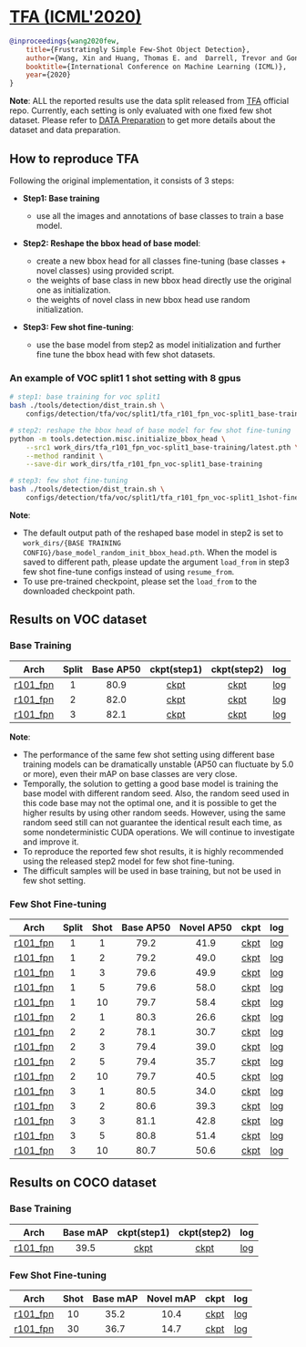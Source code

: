 <!-- [ALGORITHM] -->

# <summary><a href="https://arxiv.org/abs/2003.06957"> TFA (ICML'2020)</a></summary>

```bibtex
@inproceedings{wang2020few,
    title={Frustratingly Simple Few-Shot Object Detection},
    author={Wang, Xin and Huang, Thomas E. and  Darrell, Trevor and Gonzalez, Joseph E and Yu, Fisher}
    booktitle={International Conference on Machine Learning (ICML)},
    year={2020}
}
```

**Note**: ALL the reported results use the data split released from [TFA](https://github.com/ucbdrive/few-shot-object-detection/blob/master/datasets/README.md) official repo.
Currently, each setting is only evaluated with one fixed few shot dataset.
Please refer to [DATA Preparation](https://github.com/open-mmlab/mmfewshot/tree/master/tools/data/detection) to get more details about the dataset and data preparation.


## How to reproduce TFA


Following the original implementation, it consists of 3 steps:
- **Step1: Base training**
   - use all the images and annotations of base classes to train a base model.

- **Step2: Reshape the bbox head of base model**:
   - create a new bbox head for all classes fine-tuning (base classes + novel classes) using provided script.
   - the weights of base class in new bbox head directly use the original one as initialization.
   - the weights of novel class in new bbox head use random initialization.

- **Step3: Few shot fine-tuning**:
   - use the base model from step2 as model initialization and further fine tune the bbox head with few shot datasets.


### An example of VOC split1 1 shot setting with 8 gpus

```bash
# step1: base training for voc split1
bash ./tools/detection/dist_train.sh \
    configs/detection/tfa/voc/split1/tfa_r101_fpn_voc-split1_base-training.py 8

# step2: reshape the bbox head of base model for few shot fine-tuning
python -m tools.detection.misc.initialize_bbox_head \
    --src1 work_dirs/tfa_r101_fpn_voc-split1_base-training/latest.pth \
    --method randinit \
    --save-dir work_dirs/tfa_r101_fpn_voc-split1_base-training

# step3: few shot fine-tuning
bash ./tools/detection/dist_train.sh \
    configs/detection/tfa/voc/split1/tfa_r101_fpn_voc-split1_1shot-fine-tuning.py 8
```

**Note**:
- The default output path of the reshaped base model in step2 is set to `work_dirs/{BASE TRAINING CONFIG}/base_model_random_init_bbox_head.pth`.
  When the model is saved to different path, please update the argument `load_from` in step3 few shot fine-tune configs instead
  of using `resume_from`.
- To use pre-trained checkpoint, please set the `load_from` to the downloaded checkpoint path.


## Results on VOC dataset

### Base Training

| Arch  | Split | Base AP50 |  ckpt(step1) | ckpt(step2) | log |
| :------: | :-----------: | :------: | :------: | :------: |:------: |
| [r101_fpn](/configs/detection/tfa/voc/split1/tfa_r101_fpn_voc-split1_base-training.py) | 1 | 80.9 | [ckpt](https://download.openmmlab.com/mmfewshot/detection/tfa/voc/split1/tfa_r101_fpn_voc-split1_base-training_20211031_114821-efbd13e9.pth) | [ckpt](https://download.openmmlab.com/mmfewshot/detection/tfa/voc/split1/tfa_r101_fpn_voc-split1_base-training_20211031_114821_random-init-bbox-head-1e681852.pth) | [log](https://download.openmmlab.com/mmfewshot/detection/tfa/voc/split1/tfa_r101_fpn_voc-split1_base-training.log.json) |
| [r101_fpn](/configs/detection/tfa/voc/split2/tfa_r101_fpn_voc-split2_base-training.py) | 2 | 82.0 | [ckpt](https://download.openmmlab.com/mmfewshot/detection/tfa/voc/split2/tfa_r101_fpn_voc-split2_base-training_20211031_114820-d47f8ef9.pth) | [ckpt](https://download.openmmlab.com/mmfewshot/detection/tfa/voc/split2/tfa_r101_fpn_voc-split2_base-training_20211031_114820_random-init-bbox-head-3d4c632c.pth) | [log](https://download.openmmlab.com/mmfewshot/detection/tfa/voc/split2/tfa_r101_fpn_voc-split2_base-training.log.json) |
| [r101_fpn](/configs/detection/tfa/voc/split3/tfa_r101_fpn_voc-split3_base-training.py) | 3 | 82.1 | [ckpt](https://download.openmmlab.com/mmfewshot/detection/tfa/voc/split3/tfa_r101_fpn_voc-split3_base-training_20211031_114840-fd8a9864.pth) | [ckpt](https://download.openmmlab.com/mmfewshot/detection/tfa/voc/split3/tfa_r101_fpn_voc-split3_base-training_20211031_114840_random-init-bbox-head-9bb8c09b.pth) | [log](https://download.openmmlab.com/mmfewshot/detection/tfa/voc/split3/tfa_r101_fpn_voc-split3_base-training.log.json) |


**Note**:
- The performance of the same few shot setting using different base training models can be dramatically unstable
  (AP50 can fluctuate by 5.0 or more), even their mAP on base classes are very close.
- Temporally, the solution to getting a good base model is training the base model with different random seed.
  Also, the random seed used in this code base may not the optimal one, and it is possible to get the higher results by using
  other random seeds.
  However, using the same random seed still can not guarantee the identical result each time, as some nondeterministic CUDA operations.
  We will continue to investigate and improve it.
- To reproduce the reported few shot results, it is highly recommended using the released step2 model for few shot fine-tuning.
- The difficult samples will be used in base training, but not be used in few shot setting.



### Few Shot Fine-tuning

| Arch  | Split | Shot | Base AP50 | Novel AP50 |  ckpt | log |
| :--------------: | :-----------: | :------: | :------: | :------: |:------: |:------: |
| [r101_fpn](/configs/detection/tfa/voc/split1/tfa_r101_fpn_voc-split1_1shot-fine-tuning.py)  | 1 | 1 | 79.2 | 41.9 | [ckpt](https://download.openmmlab.com/mmfewshot/detection/tfa/voc/split1/tfa_r101_fpn_voc-split1_1shot-fine-tuning_20211031_204528-9d6b2d28.pth) | [log](https://download.openmmlab.com/mmfewshot/detection/tfa/voc/split1/tfa_r101_fpn_voc-split1_1shot-fine-tuning.log.json) |
| [r101_fpn](/configs/detection/tfa/voc/split1/tfa_r101_fpn_voc-split1_2shot-fine-tuning.py)  | 1 | 2 | 79.2 | 49.0 | [ckpt](https://download.openmmlab.com/mmfewshot/detection/tfa/voc/split1/tfa_r101_fpn_voc-split1_2shot-fine-tuning_20211101_003504-d5083628.pth) | [log](https://download.openmmlab.com/mmfewshot/detection/tfa/voc/split1/tfa_r101_fpn_voc-split1_2shot-fine-tuning.log.json) |
| [r101_fpn](/configs/detection/tfa/voc/split1/tfa_r101_fpn_voc-split1_3shot-fine-tuning.py)  | 1 | 3 | 79.6 | 49.9 | [ckpt](https://download.openmmlab.com/mmfewshot/detection/tfa/voc/split1/tfa_r101_fpn_voc-split1_3shot-fine-tuning_20211101_005934-10ad61cd.pth) | [log](https://download.openmmlab.com/mmfewshot/detection/tfa/voc/split1/tfa_r101_fpn_voc-split1_3shot-fine-tuning.log.json) |
| [r101_fpn](/configs/detection/tfa/voc/split1/tfa_r101_fpn_voc-split1_5shot-fine-tuning.py)  | 1 | 5 | 79.6 | 58.0 | [ckpt](https://download.openmmlab.com/mmfewshot/detection/tfa/voc/split1/tfa_r101_fpn_voc-split1_5shot-fine-tuning_20211101_013516-5d682ebb.pth) | [log](https://download.openmmlab.com/mmfewshot/detection/tfa/voc/split1/tfa_r101_fpn_voc-split1_5shot-fine-tuning.log.json) |
| [r101_fpn](/configs/detection/tfa/voc/split1/tfa_r101_fpn_voc-split1_10shot-fine-tuning.py) | 1 | 10| 79.7 | 58.4 | [ckpt](https://download.openmmlab.com/mmfewshot/detection/tfa/voc/split1/tfa_r101_fpn_voc-split1_10shot-fine-tuning_20211101_023154-1f3d1ff1.pth) | [log](https://download.openmmlab.com/mmfewshot/detection/tfa/voc/split1/tfa_r101_fpn_voc-split1_10shot-fine-tuning.log.json) |
| [r101_fpn](/configs/detection/tfa/voc/split2/tfa_r101_fpn_voc-split2_1shot-fine-tuning.py)  | 2 | 1 | 80.3 | 26.6 | [ckpt](https://download.openmmlab.com/mmfewshot/detection/tfa/voc/split2/tfa_r101_fpn_voc-split2_1shot-fine-tuning_20211031_222829-a476e97f.pth) | [log](https://download.openmmlab.com/mmfewshot/detection/tfa/voc/split2/tfa_r101_fpn_voc-split2_1shot-fine-tuning.log.json) |
| [r101_fpn](/configs/detection/tfa/voc/split2/tfa_r101_fpn_voc-split2_2shot-fine-tuning.py)  | 2 | 2 | 78.1 | 30.7 | [ckpt](https://download.openmmlab.com/mmfewshot/detection/tfa/voc/split2/tfa_r101_fpn_voc-split2_2shot-fine-tuning_20211101_042109-eb35e87e.pth) | [log](https://download.openmmlab.com/mmfewshot/detection/tfa/voc/split2/tfa_r101_fpn_voc-split2_2shot-fine-tuning.log.json) |
| [r101_fpn](/configs/detection/tfa/voc/split2/tfa_r101_fpn_voc-split2_3shot-fine-tuning.py)  | 2 | 3 | 79.4 | 39.0 | [ckpt](https://download.openmmlab.com/mmfewshot/detection/tfa/voc/split2/tfa_r101_fpn_voc-split2_3shot-fine-tuning_20211101_044601-db0cd2b3.pth) | [log](https://download.openmmlab.com/mmfewshot/detection/tfa/voc/split2/tfa_r101_fpn_voc-split2_3shot-fine-tuning.log.json) |
| [r101_fpn](/configs/detection/tfa/voc/split2/tfa_r101_fpn_voc-split2_5shot-fine-tuning.py)  | 2 | 5 | 79.4 | 35.7 | [ckpt](https://download.openmmlab.com/mmfewshot/detection/tfa/voc/split2/tfa_r101_fpn_voc-split2_5shot-fine-tuning_20211101_052148-d2edde97.pth) | [log](https://download.openmmlab.com/mmfewshot/detection/tfa/voc/split2/tfa_r101_fpn_voc-split2_5shot-fine-tuning.log.json) |
| [r101_fpn](/configs/detection/tfa/voc/split2/tfa_r101_fpn_voc-split2_10shot-fine-tuning.py) | 2 | 10| 79.7 | 40.5 | [ckpt](https://download.openmmlab.com/mmfewshot/detection/tfa/voc/split2/tfa_r101_fpn_voc-split2_10shot-fine-tuning_20211101_061828-9c0cd7cd.pth) | [log](https://download.openmmlab.com/mmfewshot/detection/tfa/voc/split2/tfa_r101_fpn_voc-split2_10shot-fine-tuning.log.json) |
| [r101_fpn](/configs/detection/tfa/voc/split3/tfa_r101_fpn_voc-split3_1shot-fine-tuning.py)  | 3 | 1 | 80.5 | 34.0 | [ckpt](https://download.openmmlab.com/mmfewshot/detection/tfa/voc/split3/tfa_r101_fpn_voc-split3_1shot-fine-tuning_20211031_222908-509b00cd.pth) | [log](https://download.openmmlab.com/mmfewshot/detection/tfa/voc/split3/tfa_r101_fpn_voc-split3_1shot-fine-tuning.log.json) |
| [r101_fpn](/configs/detection/tfa/voc/split3/tfa_r101_fpn_voc-split3_2shot-fine-tuning.py)  | 3 | 2 | 80.6 | 39.3 | [ckpt](https://download.openmmlab.com/mmfewshot/detection/tfa/voc/split3/tfa_r101_fpn_voc-split3_2shot-fine-tuning_20211101_080733-2b0bc25b.pth) | [log](https://download.openmmlab.com/mmfewshot/detection/tfa/voc/split3/tfa_r101_fpn_voc-split3_2shot-fine-tuning.log.json) |
| [r101_fpn](/configs/detection/tfa/voc/split3/tfa_r101_fpn_voc-split3_3shot-fine-tuning.py)  | 3 | 3 | 81.1 | 42.8 | [ckpt](https://download.openmmlab.com/mmfewshot/detection/tfa/voc/split3/tfa_r101_fpn_voc-split3_3shot-fine-tuning_20211101_083226-48983379.pth) | [log](https://download.openmmlab.com/mmfewshot/detection/tfa/voc/split3/tfa_r101_fpn_voc-split3_3shot-fine-tuning.log.json) |
| [r101_fpn](/configs/detection/tfa/voc/split3/tfa_r101_fpn_voc-split3_5shot-fine-tuning.py)  | 3 | 5 | 80.8 | 51.4 | [ckpt](https://download.openmmlab.com/mmfewshot/detection/tfa/voc/split3/tfa_r101_fpn_voc-split3_5shot-fine-tuning_20211101_090812-da47ba99.pth) | [log](https://download.openmmlab.com/mmfewshot/detection/tfa/voc/split3/tfa_r101_fpn_voc-split3_5shot-fine-tuning.log.json) |
| [r101_fpn](/configs/detection/tfa/voc/split3/tfa_r101_fpn_voc-split3_10shot-fine-tuning.py) | 3 | 10| 80.7 | 50.6 | [ckpt](https://download.openmmlab.com/mmfewshot/detection/tfa/voc/split3/tfa_r101_fpn_voc-split3_10shot-fine-tuning_20211101_100435-ef8d4023.pth) | [log](https://download.openmmlab.com/mmfewshot/detection/tfa/voc/split3/tfa_r101_fpn_voc-split3_10shot-fine-tuning.log.json) |



## Results on COCO dataset

### Base Training

| Arch  | Base mAP |  ckpt(step1) |  ckpt(step2) | log |
| :------: | :-----------: | :------: |:------: |:------: |
| [r101_fpn](/configs/detection/tfa/coco/tfa_r101_fpn_coco_base-training.py) | 39.5 | [ckpt](https://download.openmmlab.com/mmfewshot/detection/tfa/coco/tfa_r101_fpn_coco_base-training_20211102_030413-a67975c7.pth) | [ckpt](https://download.openmmlab.com/mmfewshot/detection/tfa/coco/tfa_r101_fpn_coco_base-training_20211102_030413_random-init-bbox-head-ea1c2981.pth) | [log](https://download.openmmlab.com/mmfewshot/detection/tfa/coco/tfa_r101_fpn_coco_base-training.log.json) |


### Few Shot Fine-tuning

| Arch  |  Shot | Base mAP | Novel mAP |  ckpt | log |
| :--------------: | :-----------: |  :------: |  :------: |:------: |:------: |
| [r101_fpn](/configs/detection/tfa/coco/tfa_r101_fpn_coco_10shot-fine-tuning.py) | 10 | 35.2 | 10.4 | [ckpt](https://download.openmmlab.com/mmfewshot/detection/tfa/coco/tfa_r101_fpn_coco_10shot-fine-tuning_20211102_162241-8abd2a82.pth) | [log](https://download.openmmlab.com/mmfewshot/detection/tfa/coco/tfa_r101_fpn_coco_10shot-fine-tuning.log.json) |
| [r101_fpn](/configs/detection/tfa/coco/tfa_r101_fpn_coco_30shot-fine-tuning.py) | 30 | 36.7 | 14.7 | [ckpt](https://download.openmmlab.com/mmfewshot/detection/tfa/coco/tfa_r101_fpn_coco_30shot-fine-tuning_20211103_001731-a63fce47.pth) | [log](https://download.openmmlab.com/mmfewshot/detection/tfa/coco/tfa_r101_fpn_coco_30shot-fine-tuning.log.json) |
